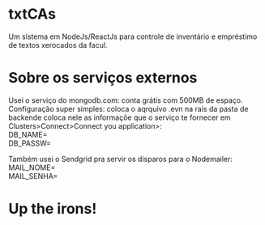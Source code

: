 # txtCAs
Um sistema em NodeJs/ReactJs para controle de inventário e empréstimo de textos xerocados da facul.

# Sobre os serviços externos
Usei o serviço do mongodb.com: conta grátis com 500MB de espaço. Configuração super simples: coloca o aqrquivo .evn na rais da pasta de backende coloca nele as informaçõe que o serviço te fornecer em 
Clusters>Connect>Connect you application>:
<br />
DB_NAME=
<br />
DB_PASSW=

Também usei o Sendgrid pra servir os disparos para o Nodemailer:
<br />
MAIL_NOME=
<br />
MAIL_SENHA=


# Up the irons!
